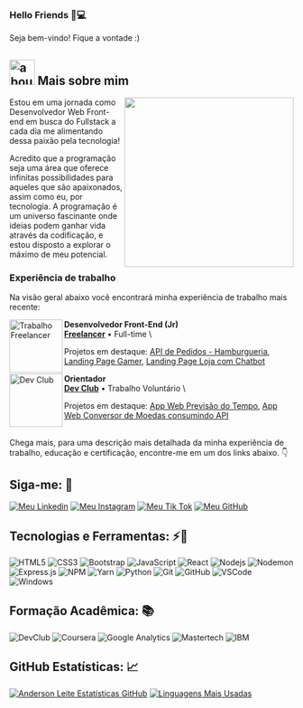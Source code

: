 ### Hello Friends 👋💻

Seja bem-vindo! Fique a vontade :)

## <img width="45" alt="about" src="https://raw.github.com/elizarov/elizarov/master/about.png"> Mais sobre mim

<img align="right" width="300" src="https://cdna.artstation.com/p/assets/images/images/060/460/880/original/pixel-jeff-chill-mario-2023-2.gif?1678633376&ssl=1"/>

Estou em uma jornada como Desenvolvedor Web Front-end em busca do Fullstack a cada dia me alimentando dessa paixão pela tecnologia!

Acredito que a programação seja uma área que oferece infinitas possibilidades para aqueles que são apaixonados, assim como eu, por tecnologia. A programação é um universo fascinante onde ideias podem ganhar vida através da codificação, e estou disposto a explorar o máximo de meu potencial.

### Experiência de trabalho
Na visão geral abaixo você encontrará minha experiência de trabalho mais recente:

[<img align="left" height="94px" width="94px" alt="Trabalho Freelancer" src="https://media.licdn.com/dms/image/D4D0BAQFSEbmwaeNAUw/company-logo_200_200/0/1683928976687?e=1706140800&v=beta&t=_BhhaNUNisZye9DilPbVz97BVM-75NKXWb94CoxfoZs"/>](https://www.linkedin.com/company/liberoprofessionista/mycompany/)

**Desenvolvedor Front-End (Jr)** \
[**Freelancer**](https://www.linkedin.com/company/liberoprofessionista/mycompany/) • Full-time \

Projetos em destaque: [API de Pedidos - Hamburgueria](https://github.com/anderdev-GitHub/api-simulada-hamburgueria), [Landing Page Gamer](https://anderdev-github.github.io/landing-page-gamer), [Landing Page Loja com Chatbot](https://github.com/JessiAraujo/projeto-chatbot-match-adidas-loja)
<br/>

[<img align="left" height="94px" width="94px" alt="Dev Club" src="https://media.licdn.com/dms/image/D4D0BAQGs0Jd8tULJZw/company-logo_200_200/0/1659810941517?e=1706140800&v=beta&t=2nfhWTUuFrW0NVnJXnH-U5HI1g8GlQmzvSbX9q4ihMg"/>](https://www.linkedin.com/school/dev-club-devs/)

**Orientador** \
[**Dev Club**](https://www.linkedin.com/school/dev-club-devs/) • Trabalho Voluntário \

Projetos em destaque: [App Web Previsão do Tempo](https://anderdev-github.github.io/App-Tempo-Real), [App Web Conversor de Moedas consumindo API](https://anderdev-github.github.io/Conversor-de-moedas/)
<br/>
<br/>

Chega mais, para uma descrição mais detalhada da minha experiência de trabalho, educação e certificação, encontre-me em um dos links abaixo. 👇

## Siga-me: 🤙

[![Meu Linkedin](https://img.shields.io/badge/-Linkedin-blue?style=flat&logo=Linkedin&logoColor=white)](https://www.linkedin.com/in/andersondiasleite)
[![Meu Instagram](https://img.shields.io/badge/Instagram-E4405F?flat&logo=instagram&logoColor=white)](https://www.instagram.com/_anderdev/)
[![Meu Tik Tok](https://img.shields.io/badge/TikTok-000000?style=flat&logo=tiktok&logoColor=white)](https://www.tiktok.com/@_anderdev)
[![Meu GitHub](https://img.shields.io/github/followers/anderdev-GitHub?label=follow&style=social)](https://github.com/anderdev-GitHub)

## **Tecnologias e Ferramentas:** ⚡🧰

![HTML5](https://img.shields.io/badge/-HTML5-e34c26?style=flat&logo=html5&logoColor=white)
![CSS3](https://img.shields.io/badge/-CSS3-264de4?style=flat&logo=css3)
![Bootstrap](https://img.shields.io/badge/-Bootstrap-563D7C?style=flat&logo=bootstrap&logoColor=white)
![JavaScript](https://img.shields.io/badge/-JavaScript-black?style=flat&logo=javascript)
![React](https://img.shields.io/badge/React-20232A?style=flat&logo=react&logoColor=61DAFB)
![Nodejs](https://img.shields.io/badge/-Nodejs-339933?style=flat&logo=Node.js&logoColor=white)
![Nodemon](https://img.shields.io/badge/nodemon-76D04B?style=flat-badge&logo=node.js&logoColor=white)
![Express.js](https://img.shields.io/badge/Express.js-404D59?style=flat)
![NPM](https://img.shields.io/npm/v/npm.svg?logo=npm)
![Yarn](https://img.shields.io/badge/Yarn-20232A?style=flat&logo=yarn&logoColor=2C8EBB)
![Python](https://img.shields.io/badge/Python-14354C?style=flat&logo=python&logoColor=yellow)
![Git](https://img.shields.io/badge/-Git-black?style=flat&logo=git)
![GitHub](https://img.shields.io/badge/-GitHub-181717?style=flat&logo=github)
![VSCode](https://img.shields.io/badge/-VSCode-ffffff?style=flat&logo=visual-studio-code&logoColor=blue)
![Windows](https://img.shields.io/badge/Windows-00adef?style=flat&logo=windows&logoColor=white)

## **Formação Acadêmica:** 📚
![DevClub](https://img.shields.io/badge/Dev-Club-430098?style=for-the-badge&logo=square&logoColor=green) 
![Coursera](https://img.shields.io/badge/Coursera-0056D2?style=for-the-badge&logo=Coursera&logoColor=white)
![Google Analytics](https://img.shields.io/badge/Google%20Analytics-E37400?style=for-the-badge&logo=google%20analytics&logoColor=white)
![Mastertech](https://img.shields.io/badge/Mastertech-ff0000?style=for-the-badge&logo=monster&logoColor=white)
![IBM](https://img.shields.io/badge/IBM-052FAD?style=for-the-badge&logo=ibm&logoColor=white)


## **GitHub Estatísticas:** 📈

[![Anderson Leite Estatísticas GitHub](https://github-readme-stats.vercel.app/api?username=anderdev-GitHub&theme=dark&show_icons=true)](https://github.com/anuraghazra/github-readme-stats)
[![Linguagens Mais Usadas](https://github-readme-stats.vercel.app/api/top-langs/?username=anderdev-GitHub&hide=html&layout=compact&theme=dark)](https://github.com/anuraghazra/github-readme-stats)
